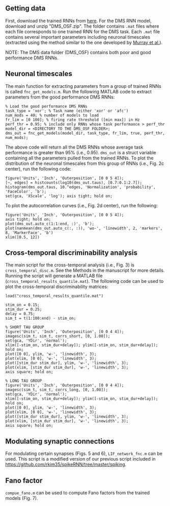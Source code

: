 ## Getting data
First, download the trained RNNs from [here](https://osf.io/md4wg/). For the DMS RNN model, download and unzip "DMS\_OSF.zip". The folder contains `.mat` files where each file corresponds to one trained RNN for the DMS task. Each `.mat` file contains several important parameters including neuronal timescales (extracted using the method similar to the one developed by [Murray et al.](https://www.nature.com/articles/nn.3862)).

NOTE: The DMS data folder (DMS\_OSF) contains both poor and good performance DMS RNNs.

## Neuronal timescales
The main function for extracting parameters from a group of trained RNNs is called `fnc_get_models.m`. Run the following MATLAB code to extract parameters from the good performance DMS RNNs:

```
% Load the good performance DMS RNNs
task_type = 'xor'; % Task name (either 'xor' or 'afc')
num_mods = 40; % number of models to load
fr_lim = [0 100]; % firing rate threshold ([min max]) in Hz
perf_thr = 0.95; % include only RNNs whose task performance > perf_thr
model_dir = <DIRECTORY TO THE DMS_OSF FOLDER>;
dms_out = fnc_get_models(model_dir, task_type, fr_lim, true, perf_thr, num_mods);
```

The above code will return all the DMS RNNs whose average task performance is greater than 95% (i.e., 0.95). `dms_out` is a struct variable containing all the parameters pulled from the trained RNNs. To plot the distribution of the neuronal timescales from this group of RNNs (i.e., Fig. 2c center), run the following code:

```
figure('Units', 'Inch', 'Outerposition', [0 0 5 4]);
[~, edges] = histcounts(log10(dms_out.taus), [0.7:0.1:2.7]);
histogram(dms_out.taus, 10.^edges, 'Normalization', 'probability', 'FaceColor', 'b');
set(gca, 'XScale', 'log'); axis tight; hold on;
```

To plot the autocorrelation curves (i.e., Fig. 2d center), run the following:

```
figure('Units', 'Inch', 'Outerposition', [0 0 5 4]);
axis tight; hold on;
plot(dms_out.auto_c(1:1:end, :)', 'b');
plot(nanmean(dms_out.auto_c(:, :)), 'wo-', 'linewidth', 2, 'markers', 8, 'MarkerFace', 'b')
xlim([0.5, 12])
```

## Cross-temporal discriminability analysis
The main script for the cross-temporal analysis (i.e., Fig. 3) is `cross_temporal_disc.m`. See the Methods in the manuscript for more details. Running the script will generate a MATLAB file (`cross_temporal_results_quantile.mat`). The following code can be used to plot the cross-temporal discriminability matrices:

```
load("cross_temporal_results_quantile.mat")

stim_on = 0.15;
stim_dur = 0.25;
delay = 0.75;
sim_t = t(1:100:end) - stim_on;

% SHORT TAU GROUP
figure('Units', 'Inch', 'Outerposition', [0 0 4 4]);
imagesc(sim_t, sim_t, corrs_short, [0, 1.00]);
set(gca, 'YDir', 'normal');
xlim([-stim_on, stim_dur+delay]); ylim([-stim_on, stim_dur+delay]); hold on;
plot([0 0], ylim, 'w-', 'linewidth', 3);
plot(xlim, [0 0], 'w-', 'linewidth', 3);
plot([stim_dur stim_dur], ylim, 'w-', 'linewidth', 3);
plot(xlim, [stim_dur stim_dur], 'w-', 'linewidth', 3);
axis square; hold on;

% LONG TAU GROUP
figure('Units', 'Inch', 'Outerposition', [0 0 4 4]);
imagesc(sim_t, sim_t, corrs_long, [0, 1.00]);
set(gca, 'YDir', 'normal');
xlim([-stim_on, stim_dur+delay]); ylim([-stim_on, stim_dur+delay]); hold on;
plot([0 0], ylim, 'w-', 'linewidth', 3);
plot(xlim, [0 0], 'w-', 'linewidth', 3);
plot([stim_dur stim_dur], ylim, 'w-', 'linewidth', 3);
plot(xlim, [stim_dur stim_dur], 'w-', 'linewidth', 3);
axis square; hold on;
```

## Modulating synaptic connections
For modulating certain synapses (Figs. 5 and 6), `LIF_network_fnc.m` can be used. This script is a modified version of our previous script included in https://github.com/rkim35/spikeRNN/tree/master/spiking.

## Fano factor
`compue_fano.m` can be used to compute Fano factors from the trained models (Fig. 7).




